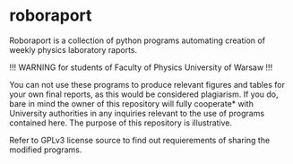 roboraport
==========

Roboraport is a collection of python programs automating creation of weekly physics laboratory raports.

!!! WARNING for students of Faculty of Physics University of Warsaw !!!

You can not use these programs to produce relevant figures
and tables for your own final reports, as this would be considered plagiarism. If you do, bare in mind
the owner of this repository will fully cooperate* with University authorities in any inquiries relevant to the
use of programs contained here. The purpose of this repository is illustrative.

Refer to GPLv3 license source to find out requierements of sharing the modified programs.
